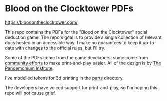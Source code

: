 # Blood on the Clocktower PDFs

https://bloodontheclocktower.com/

This repo contains the PDFs for the "Blood on the Clocktower" social deduction game.
The repo's goal is to provide a single collection of relevant docs hosted in an
accessible way. I make no guarantees to keep it up-to-date with changes to the official
rules, but I'll try.

Some of the PDFs come from the game developers, some come from [community efforts](http://bignose.whitetree.org/projects/botc/diy/) to
make print-and-play easier. All of the design is by [The Pandemonium Institute](https://www.thepandemoniuminstitute.com/).

I've modelled tokens for 3d printing in the [parts](./parts/) directory.

The developers have voiced support for print-and-play, so I'm hoping this repo will not
cause grief.

